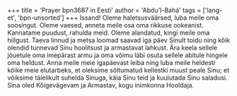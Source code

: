 +++
title = 'Prayer bpn3687 in Eesti'
author = 'Abdu'l-Bahá'
tags = ['lang-et', 'bpn-unsorted']
+++
Issand! Oleme haletsusväärsed, luba meile oma soosingut. Oleme vaesed, anneta meile osa oma rikkuse ookeanist. Kannatame puudust, rahulda meid. Oleme alandatud, kingi meile oma hiilgust. Taeva linnud ja metsa loomad saavad iga päev Sinult toidu ning kõik olendid tunnevad Sinu hoolitsust ja armastavat lahkust. Ära keela sellele jõuetule oma imepärast armu ja oma võimu läbi osuta sellele abitule hingele oma heldust. Anna meile meie igapäevast leiba ning luba meile heldesti kõike meie elutarbeks, et oleksime sõltumatud kellestki muust peale Sinu; et võiksime täielikult suhelda Sinuga, käia Sinu teid ja kuulutada Sinu saladusi. Sina oled Kõigevägevam ja Armastav, kogu inimkonna Hooldaja.
